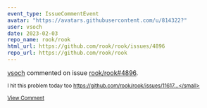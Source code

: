 ```yaml
---
event_type: IssueCommentEvent
avatar: "https://avatars.githubusercontent.com/u/814322?"
user: vsoch
date: 2023-02-03
repo_name: rook/rook
html_url: https://github.com/rook/rook/issues/4896
repo_url: https://github.com/rook/rook
---
```


<a href='https://github.com/vsoch' target='_blank'>vsoch</a> commented on issue <a href='https://github.com/rook/rook/issues/4896' target='_blank'>rook/rook#4896</a>.

<small>I hit this problem today too https://github.com/rook/rook/issues/11617...</small>

<a href='https://github.com/rook/rook/issues/4896' target='_blank'>View Comment</a>